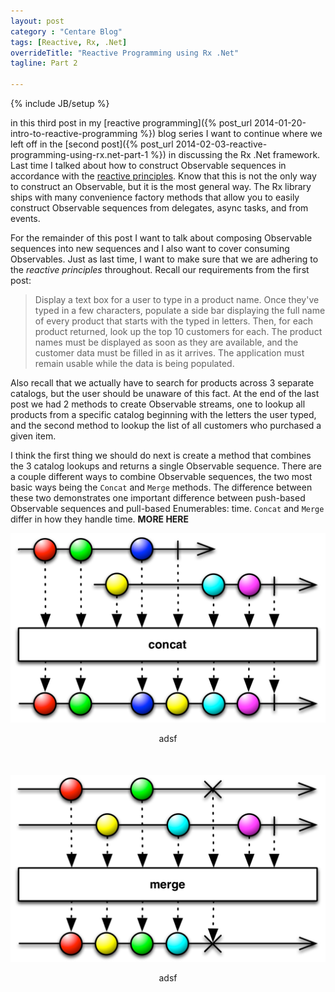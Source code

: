 ```yaml
---
layout: post
category : "Centare Blog"
tags: [Reactive, Rx, .Net]
overrideTitle: "Reactive Programming using Rx .Net"
tagline: Part 2

---
```

{% include JB/setup %}

in this third post in my [reactive programming]({% post_url 2014-01-20-intro-to-reactive-programming %}) blog series I want to continue where we left off in the [second post]({% post_url 2014-02-03-reactive-programming-using-rx.net-part-1 %}) in discussing the Rx .Net framework.  Last time I talked about how to construct Observable sequences in accordance with the [reactive principles](http://reactivemanifesto.org).  Know that this is not the only way to construct an Observable, but it is the most general way.  The Rx library ships with many convenience factory methods that allow you to easily construct Observable sequences from delegates, async tasks, and from events.

<!--excerpt-->

For the remainder of this post I want to talk about composing Observable sequences into new sequences and I also want to cover consuming Observables.  Just as last time, I want to make sure that we are adhering to the *reactive principles* throughout.  Recall our requirements from the first post:

>Display a text box for a user to type in a product name.  Once they've typed in a few characters, populate a side bar displaying the full name of every product that starts with the typed in letters.  Then, for each product returned, look up the top 10 customers for each. The product names must be displayed as soon as they are available, and the customer data must be filled in as it arrives.  The application must remain usable while the data is being populated.

Also recall that we actually have to search for products across 3 separate catalogs, but the user should be unaware of this fact.  At the end of the last post we had 2 methods to create Observable streams, one to lookup all products from a specific catalog beginning with the letters the user typed, and the second method to lookup the list of all customers who purchased a given item.

I think the first thing we should do next is create a method that combines the 3 catalog lookups and returns a single Observable sequence.  There are a couple different ways to combine Observable sequences, the two most basic ways being the `Concat` and `Merge` methods.  The difference between these two demonstrates one important difference between push-based Observable sequences and pull-based Enumerables: time.  `Concat` and `Merge` differ in how they handle time.  **MORE HERE**

<div class="row">
<div class="col-md-10 col-sm-12" style="margin-bottom: 50px;">
  <img class="img-responsive" src="/images/marble-diagram-concat.png" alt="Concat Marble Diagram">
  <p style="text-align: center;">adsf</p>
</div>
<div class="col-md-10 col-sm-12" style="margin-bottom: 50px;">
  <img class="img-responsive" src="/images/marble-diagram-merge.png" alt="Merge Marble Diagram">
  <p style="text-align: center;">adsf</p>
</div>
</div>

